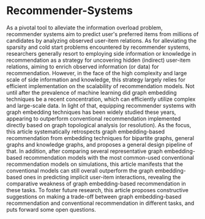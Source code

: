 # Recommender-Systems
As a pivotal tool to alleviate the information overload problem, recommender systems aim to predict user's preferred items from millions of candidates by analyzing observed user-item relations. As for alleviating the sparsity and cold start problems encountered by recommender systems, researchers generally resort to employing side information or knowledge in recommendation as a strategy for uncovering hidden (indirect) user-item relations, aiming to enrich observed information (or data) for recommendation. However, in the face of the high complexity and large scale of side information and knowledge, this strategy largely relies for efficient implementation on the scalability of recommendation models. Not until after the prevalence of machine learning did graph embedding techniques be a recent concentration, which can efficiently utilize complex and large-scale data. In light of that, equipping recommender systems with graph embedding techniques has been widely studied these years, appearing to outperform conventional recommendation implemented directly based on graph topological analysis (or resolution). As the focus, this article systematically retrospects graph embedding-based recommendation from embedding techniques for bipartite graphs, general graphs and knowledge graphs, and proposes a general design pipeline of that. In addition, after comparing several representative graph embedding-based recommendation models with the most common-used conventional recommendation models on simulations, this article manifests that the conventional models can still overall outperform the graph embedding-based ones in predicting implicit user-item interactions, revealing the comparative weakness of graph embedding-based recommendation in these tasks. To foster future research, this article proposes constructive suggestions on making a trade-off between graph embedding-based recommendation and conventional recommendation in different tasks, and puts forward some open questions.
